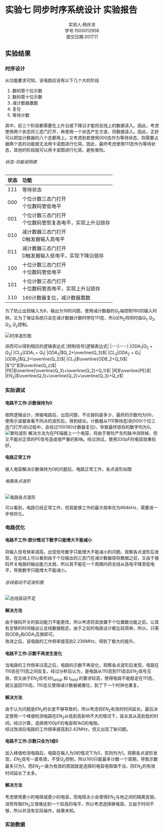 # 实验七 同步时序系统设计 实验报告
<div style="text-align:center">实验人:杨庆龙<br/>学号:1500012956<br/>提交日期:2017.11<br/>
</div>

## 实验结果
### 时序设计
从功能要求可知，该电路应该有以下几个大的阶段
1. 数码管个位示数
2. 数码管十位示数
3. 减计数器置数
4. 复位
5. 等待计数

其中，前三个阶段都需要在上升沿或下降沿才能将总线上的数据读入。因此，考虑使用两个状态将三态门打开，再使用一个状态产生方波，将数据读入。因此，正好可以把加计数器的八个态都用上。又考虑到若使用000态作为等待状态，则需要占据两个态的功能就无法用卡诺图进行化简，因此，最终考虑使用111态作为等待状态，其他的阶段就可以用卡诺图进行化简，避免冒险。
###### 状态-功能说明表
|状态|功能|
|---|:---|
|111|等待状态|
|000|个位计数三态门打开<br/>个位数码管低电平|
|001|个位计数三态门打开<br/>个位数码管恢复高电平，实现上升沿锁存|
|010|减计数器三态门打开<br/>D触发器输入高电平|
|011|减计数器三态门打开<br/>D触发器输入低电平，实现下降沿锁存|
|100|十位计数三态门打开<br/>十位数码管低电平|
|101|十位计数三态门打开<br/>十位数码管高电平，实现上升沿锁存|
|110|160计数器复位，减计数器置数|

为了防止出现输入为9，输出为19的问题，使用减计数器的$Q_z$端控制160的输入时钟。又为了保证系统只会在减计数器计数时停在111态，所以$EN_2$将同时由$Q_1,Q_2,Q_3,Q_z$控制。

![时序波形图]()

进而可以得到相应的逻辑表达式
|控制信号|逻辑表达式|
|---|:---:|
|$ODA_1$|$Q_2+Q_3$|
|$CL_2$|$ODA_1+Q_1$|
|$ODA_2$|$Q_2+\overline{Q_3}$|
|$CL_3$|$ODA_2+Q_1$|
|$ODB_2$|$Q_3+\overline{Q_2}$|
|$CL_1$|$\overline{ODB_2+Q_1}$|
|$"O"$|$\overline{Q_z}$|
|$PE$|$\overline{\overline{Q_3}+\overline{Q_2}+Q_1}$|
|$R$|$\overline{PE}$|
|$EN_2$|$\overline{Q_1}+\overline{Q_2}+\overline{Q_3}+Q_z$|

### 实际调试
#### 电路不工作:示数保持为0
按照逻辑设计，焊接电路后，出现问题，不论拨码是多少，最终的示数均为00。使用示波器查看不同点的波形后，得到结论。计数器从111(等待态)到000(个位三态门打开)的过程中，会经过110(160计数器复位)，导致最终锁存的数字均为0。<br/>
![冒险波形](exm6photo/end/20171125105033.jpg)
解决方法为在PE端接上一个电容，将由于冒险产生的脉冲消除掉，但又不能对正常的PE信号造成很严重的影响。经过测试，使用330pF的电容效果较好。
#### 电路正常工作
接入电容解决示数保持为0的问题后，电路正常工作，各点波形如图
###### 电路各点波形
![电路各点波形](exm6photo/end/out_wave.jpg)

可以看到，电路已经正常工作，但其能够工作的最大频率仅为664kHz，需要进一步地优化。

### 电路优化
#### 电路不工作:部分情况下数字只能增大不能减小
将输入信号频率调高，出现信号数字只能增大不能减小的问题。观察各点波形后发现，在总线上可以看到由于个位输出的三态门在减计数器锁存数据之前，又由于拨码开关电路的输出能力太弱，所以其不能在一个周期内将总线从高电平降至低电平，导致数字只能增大不能减小。
###### 总线驱动不足波形图
![总线驱动不足](exm6photo/end/20171125105055.jpg)

#### 解决方法
由于拨码开关的驱动能力不能更改，所以考虑将其放置于个位置数功能之前。让其有足够的时间输出让总线数据稳定。由于之前的电路设计都比较简单，所以，只需将$ODB_2$和$ODA_1$互换即可。<br/>
改进之后，该电路的工作频率提高到2.236MHz，得到了极大的提升。

#### 电路不工作:示数不再发生变化
当电路的工作频率过高之后，电路的示数不再变化，观察各点波形后发现，电路在110态在111态之间反复。经过分析后认为，是电路从110态到111态后$EN_2$信号无效，但又由于$EN_2$信号对$t_{setup}$ 和 $t_{hold}$ 的要求较高，使得电路不能稳定在111态，就又返回110态，110态又使得减计数器被置位，到了下一个时钟也重复。
#### 解决方法
由于认为问题是$EN_2$的长度不够导致的，所以考虑将$EN_2$有效的时间延长。最后决定使用一个峰值检测电路在$EN_2$从低到高影响不大的情况下，延长其从高到低的时间。经过计算，选择用100pF的电容和1kΩ的电阻。<br/>
经过改进后电路的工作频率提高到2.42MHz，但又出现了新问题。

#### 电路不工作:示数只会为1或0
加入峰值检测电路后，电路在输入为0的情况下为0，否则均为1。观察各点波形发现，$EN_2$信号一直有效，不受$Q_z$控制，所以160只能最多计数一个周期，导致示数最多只为1。而$EN_2$一直为有效的原因就是选择的电容电阻值不当，将$EN_2$的有效时间延长了太多。
#### 解决方法
考虑使用更小的电阻或更小的电容，而电阻太小会使得$EN_2$与地之间的隔离变弱，进而导致$EN_2$又很难达到一个较高的电平，所以考虑选择换电容。又由于时间不够，所以并没有实际操作，结果未知。

### 实验数据
![]()

